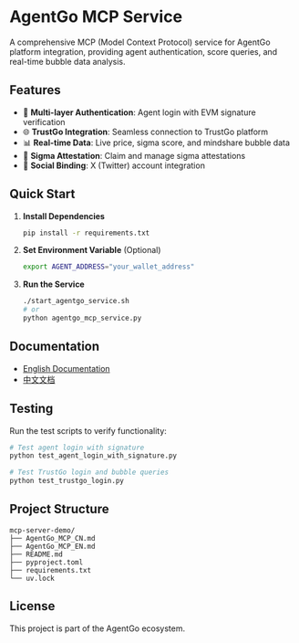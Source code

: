 # AgentGo MCP Service

A comprehensive MCP (Model Context Protocol) service for AgentGo platform integration, providing agent authentication, score queries, and real-time bubble data analysis.

## Features

- 🔐 **Multi-layer Authentication**: Agent login with EVM signature verification
- 🌐 **TrustGo Integration**: Seamless connection to TrustGo platform
- 📊 **Real-time Data**: Live price, sigma score, and mindshare bubble data
- 🎯 **Sigma Attestation**: Claim and manage sigma attestations
- 🔗 **Social Binding**: X (Twitter) account integration

## Quick Start

1. **Install Dependencies**
   ```bash
   pip install -r requirements.txt
   ```

2. **Set Environment Variable** (Optional)
   ```bash
   export AGENT_ADDRESS="your_wallet_address"
   ```

3. **Run the Service**
   ```bash
   ./start_agentgo_service.sh
   # or
   python agentgo_mcp_service.py
   ```

## Documentation

- [English Documentation](./AgentGo_MCP_Service_README_EN.md)
- [中文文档](./AgentGo_MCP_Service_README.md)

## Testing

Run the test scripts to verify functionality:

```bash
# Test agent login with signature
python test_agent_login_with_signature.py

# Test TrustGo login and bubble queries
python test_trustgo_login.py
```

## Project Structure

```
mcp-server-demo/
├── AgentGo_MCP_CN.md
├── AgentGo_MCP_EN.md
├── README.md
├── pyproject.toml
├── requirements.txt
└── uv.lock
```

## License

This project is part of the AgentGo ecosystem.